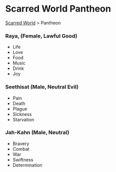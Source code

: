 # Scarred World Pantheon
[Scarred World](./readme.md) > Pantheon

### Raya, (Female, Lawful Good)
* Life
* Love
* Food
* Music
* Drink
* Joy

### Seethisat (Male, Neutral Evil)
* Pain
* Death
* Plague
* Sickness
* Starvation

### Jah-Kahn (Male, Neutral)
* Bravery
* Combat
* War
* Swiftness
* Determination
